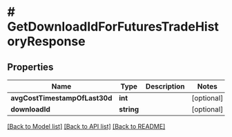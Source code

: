 # # GetDownloadIdForFuturesTradeHistoryResponse

## Properties

Name | Type | Description | Notes
------------ | ------------- | ------------- | -------------
**avgCostTimestampOfLast30d** | **int** |  | [optional]
**downloadId** | **string** |  | [optional]

[[Back to Model list]](../../README.md#models) [[Back to API list]](../../README.md#endpoints) [[Back to README]](../../README.md)
